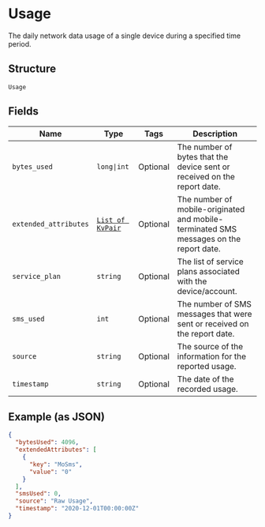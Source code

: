 
# Usage

The daily network data usage of a single device during a specified time period.

## Structure

`Usage`

## Fields

| Name | Type | Tags | Description |
|  --- | --- | --- | --- |
| `bytes_used` | `long\|int` | Optional | The number of bytes that the device sent or received on the report date. |
| `extended_attributes` | [`List of KvPair`](../../doc/models/kv-pair.md) | Optional | The number of mobile-originated and mobile-terminated SMS messages on the report date. |
| `service_plan` | `string` | Optional | The list of service plans associated with the device/account. |
| `sms_used` | `int` | Optional | The number of SMS messages that were sent or received on the report date. |
| `source` | `string` | Optional | The source of the information for the reported usage. |
| `timestamp` | `string` | Optional | The date of the recorded usage. |

## Example (as JSON)

```json
{
  "bytesUsed": 4096,
  "extendedAttributes": [
    {
      "key": "MoSms",
      "value": "0"
    }
  ],
  "smsUsed": 0,
  "source": "Raw Usage",
  "timestamp": "2020-12-01T00:00:00Z"
}
```

